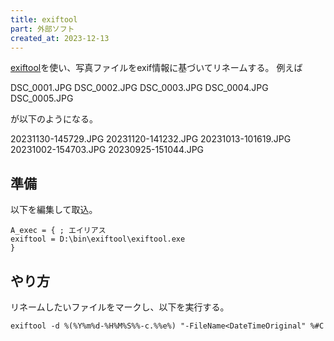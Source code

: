 ```yaml
---
title: exiftool
part: 外部ソフト
created_at: 2023-12-13
---
```

[exiftool](https://exiftool.org)を使い、写真ファイルをexif情報に基づいてリネームする。
例えば

DSC_0001.JPG
DSC_0002.JPG
DSC_0003.JPG
DSC_0004.JPG
DSC_0005.JPG

が以下のようになる。

20231130-145729.JPG
20231120-141232.JPG
20231013-101619.JPG
20231002-154703.JPG
20230925-151044.JPG

## 準備

以下を編集して取込。

```
A_exec = { ; エイリアス
exiftool = D:\bin\exiftool\exiftool.exe 
}
```

## やり方

リネームしたいファイルをマークし、以下を実行する。

```text
exiftool -d %(%Y%m%d-%H%M%S%%-c.%%e%) "-FileName<DateTimeOriginal" %#C
```

